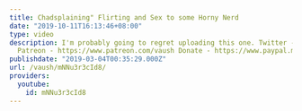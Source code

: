 ```yaml
---
title: Chadsplaining" Flirting and Sex to some Horny Nerd
date: "2019-10-11T16:13:46+08:00"
type: video
description: I'm probably going to regret uploading this one. Twitter - https://twitter.com/VaushV
  Patreon - https://www.patreon.com/vaush Donate - https://www.paypal.me/vaush
publishdate: "2019-03-04T00:35:29.000Z"
url: /vaush/mNNu3r3cId8/
providers:
  youtube:
    id: mNNu3r3cId8
---
```

